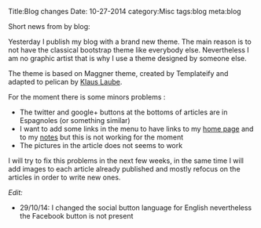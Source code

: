 Title:Blog changes
Date: 10-27-2014
category:Misc
tags:blog
meta:blog

Short news from by blog:

Yesterday I publish my blog with a brand new theme.
The main reason is to not have the classical bootstrap theme like everybody
else. Nevertheless I am no graphic artist that is why I use a theme designed by
someone else.

The theme is based on Maggner theme, created by Templateify and adapted to
pelican by [Klaus Laube](https://github.com/kplaube/maggner-pelican).

For the moment there is some minors problems :

  * The twitter and google+ buttons at the bottoms of articles are in Espagnoles
    (or something similar)
  * I want to add some links in the menu to have links to my [home
    page](http://www.matthieukeller.com) and to my [notes](http://www.matthieukeller.com/notes)
    but this is not working for the moment
  * The pictures in the article does not seems to work

I will try to fix this problems in the next few weeks, in the same time I will
add images to each article already published and mostly refocus on the articles
in order to write new ones.

_Edit:_

  * 29/10/14: I changed the social button language for English nevertheless the
    Facebook button is not present


